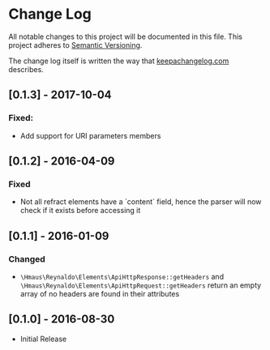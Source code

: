# Change Log
All notable changes to this project will be documented in this file.
This project adheres to [Semantic Versioning](http://semver.org/).

The change log itself is written the way that [keepachangelog.com](http://keepachangelog.com/) describes.

## [0.1.3] - 2017-10-04
### Fixed:
- Add support for URI parameters members

## [0.1.2] - 2016-04-09
### Fixed
- Not all refract elements have a ´content´ field, hence the parser will now check if it exists before accessing it

## [0.1.1] - 2016-01-09
### Changed
- `\Hmaus\Reynaldo\Elements\ApiHttpResponse::getHeaders` and `\Hmaus\Reynaldo\Elements\ApiHttpRequest::getHeaders`
  return an empty array of no headers are found in their attributes

## [0.1.0] - 2016-08-30
- Initial Release
